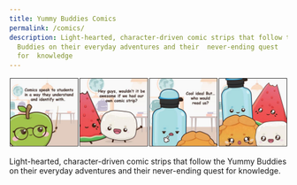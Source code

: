 ```yaml
---
title: Yummy Buddies Comics
permalink: /comics/
description: Light-hearted, character-driven comic strips that follow the Yummy
  Buddies on their everyday adventures and their  never-ending quest
  for  knowledge
---
```

![comics](/images/Comics/comics.jpg)

Light-hearted, character-driven comic strips that follow the Yummy Buddies on their everyday adventures and their never-ending quest for knowledge.

